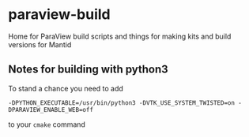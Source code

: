 paraview-build
==============

Home for ParaView build scripts and things for making kits and build versions for Mantid

Notes for building with python3
-------------------------------
To stand a chance you need to add
```
-DPYTHON_EXECUTABLE=/usr/bin/python3 -DVTK_USE_SYSTEM_TWISTED=on -DPARAVIEW_ENABLE_WEB=off
```
to your `cmake` command
